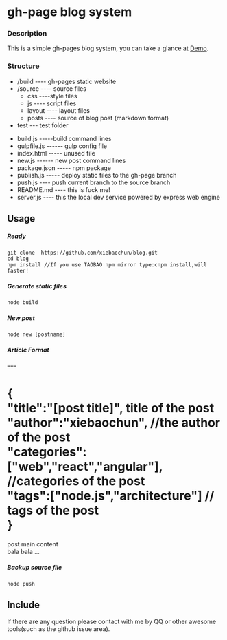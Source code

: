 # gh-page blog system

### Description
This is a simple gh-pages blog system, you can take a glance at [Demo](http://xiebaochun.github.io/blog).

### Structure
	
+ /build ---- gh-pages static website
+ /source ---- source files
	- css ----style files
	- js ---- script files
	- layout ---- layout files
	- posts ---- source of blog post (markdown format)
+ test --- test folder
- build.js -----build command lines
- gulpfile.js ------ gulp config file
- index.html ----- unused file
- new.js ------ new post command lines
- package.json ----- npm package
- publish.js ----- deploy static files to the gh-page branch
- push.js ---- push current branch to the source branch
- README.md ---- this is fuck me!
- server.js ---- this the local dev service powered by express web engine

## Usage

##### Ready
	git clone  https://github.com/xiebaochun/blog.git  
	cd blog  
	npm install //If you use TAOBAO npm mirror type:cnpm install,will faster!  
##### Generate static files
	node build

##### New post
	node new [postname]

##### Article Format
	===
{  
    "title":"[post title]", title of the post  
    "author":"xiebaochun", //the author of the post   
    "categories":["web","react","angular"],  //categories of the post  
    "tags":["node.js","architecture"] // tags of the post  
}   
===
post main content  
bala bala ... 


##### Backup source file
	node push

## Include
If there are any question please contact with me by QQ or other awesome tools(such as the github issue area).


